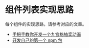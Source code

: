 # 组件列表实现思路

每个组件的实现思路，请参考对应的文章。

- [手把手教你开发一个九宫格抽奖动画](https://juejin.cn/post/7248168880572694588)
- [开发自己的第一个 npm 包](https://juejin.cn/post/7244492473933791288)
